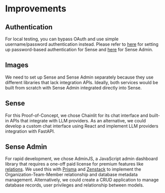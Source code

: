 # Improvements

## Authentication

For local testing, you can bypass OAuth and use simple username/password authentication instead. Please refer to [here](https://docs.chainlit.io/authentication/password) for setting up password-based authentication for Sense and [here](https://docs.adminjs.co/installation/plugins/fastify) for Sense Admin.

## Images

We need to set up Sense and Sense Admin separately because they use different libraries that lack integration APIs. Ideally, both services would be built from scratch with Sense Admin integrated directly into Sense.

## Sense

For this Proof-of-Concept, we chose Chainlit for its chat interface and built-in APIs that integrate with LLM providers.
As an alternative, we could develop a custom chat interface using React and implement LLM providers integration with FastAPI.

## Sense Admin

For rapid development, we chose AdminJS, a JavaScript admin dashboard library that requires a one-off paid license for premium features like [relations](https://docs.adminjs.co/basics/features/relations). We used this with [Prisma](https://docs.adminjs.co/installation/adapters/prisma) and [Zenstack](https://zenstack.dev/docs/welcome) to implement the Organization-Team-Member relationship and database metadata management.
Alternatively, we could create a CRUD application to manage database records, user privileges and relationship between models.